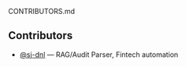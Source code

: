 CONTRIBUTORS.md

## Contributors
- [@sj-dnl](https://github.com/sj-dnl) — RAG/Audit Parser, Fintech automation
